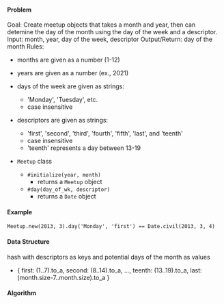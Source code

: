 #### Problem
Goal: Create meetup objects that takes a month and year, then can detemine the day of the month using the day of the week and a descriptor.
Input: month, year, day of the week, descriptor
Output/Return: day of the month
Rules:
- months are given as a number (1-12)
- years are given as a number (ex., 2021)
- days of the week are given as strings:
  - 'Monday', 'Tuesday', etc.
  - case insensitive
- descriptors are given as strings:
  - 'first', 'second', 'third', 'fourth', 'fifth', 'last', and 'teenth'
  - case insensitive
  - 'teenth' represents a day between 13-19

- `Meetup` class
  - `#initialize(year, month)`
    - returns a `Meetup` object
  - `#day(day_of_wk, descriptor)`
    - returns a `Date` object

#### Example
`Meetup.new(2013, 3).day('Monday', 'first') == Date.civil(2013, 3, 4)`

#### Data Structure
hash with descriptors as keys and potential days of the month as values
- {
   first: (1..7).to_a,
   second: (8..14).to_a,
   ...,
   teenth: (13..19).to_a,
   last: (month.size-7..month.size).to_a
   }

#### Algorithm
